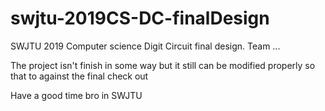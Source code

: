 # swjtu-2019CS-DC-finalDesign
SWJTU 2019 Computer science Digit Circuit  final design. Team ...

The project isn't finish in some way
but it still can be modified properly so that 
to against the final check out 

Have a good time bro in SWJTU
